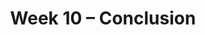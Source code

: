 ---
    title: Week 10 – Conclusion
    weekNumber: 10
    days:
      - date: 2021-5-30
        events:
          "**Lab 9**{: .label .label-lab } **Pipelines (due 5/30)**":
      - date: 2021-6-1
        events:
          "**LEC 27**{: .label .label-lecture } Review":
          "**DIS 8**{: .label .label-disc } **Review**":
      - date: 2021-6-3
        events:
          "**LEC 28**{: .label .label-lecture } Conclusion":
---